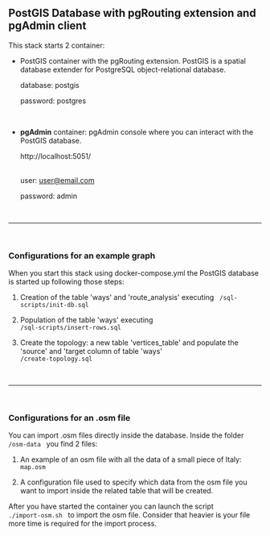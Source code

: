 ## PostGIS Database with pgRouting extension and pgAdmin client ##

This stack starts 2 container:

- PostGIS container with the pgRouting extension. PostGIS is a spatial database extender for PostgreSQL object-relational database.

    database: postgis

    password: postgres

<br>

- <strong>pgAdmin</strong> container: pgAdmin console where you can interact with the PostGIS database.

    <link>http://localhost:5051/</link>
    <br>
    <br>

    user: user@email.com

    password: admin

<br>
<hr>
<br>

### Configurations for an example graph ###

When you start this stack using docker-compose.yml the PostGIS database is started up following those steps:

1) Creation of the table 'ways' and 'route_analysis' executing <code> /sql-scripts/init-db.sql </code>

2) Population of the table 'ways' executing <code> /sql-scripts/insert-rows.sql </code>

3) Create the topology: a new table 'vertices_table' and populate the 'source' and 'target column of table 'ways' <code> /create-topology.sql </code>

<br>
<hr>
<br>

### Configurations for an .osm file ###

You can import .osm files directly inside the database. Inside the folder <code> /osm-data </code> you find 2 files:

1) An example of an osm file with all the data of a small piece of Italy: <code> map.osm </code>

2) A configuration file used to specify which data from the osm file you want to import inside the related table that will be created.

After you have started the container you can launch the script <code> ./import-osm.sh </code> to import the osm file.
Consider that heavier is your file more time is required for the import process.